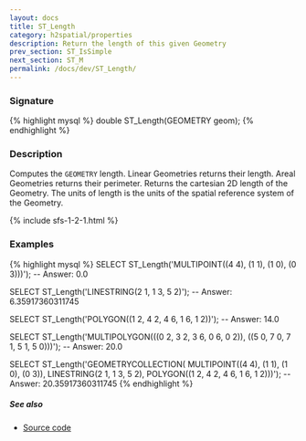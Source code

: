 ```yaml
---
layout: docs
title: ST_Length
category: h2spatial/properties
description: Return the length of this given Geometry
prev_section: ST_IsSimple
next_section: ST_M
permalink: /docs/dev/ST_Length/
---
```


### Signature

{% highlight mysql %}
double ST_Length(GEOMETRY geom);
{% endhighlight %}

### Description

Computes the `GEOMETRY` length.  Linear Geometries returns their length. Areal Geometries returns their perimeter. 
Returns the cartesian 2D length of the Geometry.
The units of length is the units of the spatial reference system of the Geometry.

{% include sfs-1-2-1.html %}

### Examples

{% highlight mysql %}
SELECT ST_Length('MULTIPOINT((4 4), (1 1), (1 0), (0 3)))');
-- Answer: 0.0

SELECT ST_Length('LINESTRING(2 1, 1 3, 5 2)');
-- Answer: 6.35917360311745

SELECT ST_Length('POLYGON((1 2, 4 2, 4 6, 1 6, 1 2))');
-- Answer: 14.0

SELECT ST_Length('MULTIPOLYGON(((0 2, 3 2, 3 6, 0 6, 0 2)), 
                   ((5 0, 7 0, 7 1, 5 1, 5 0)))');
-- Answer: 20.0

SELECT ST_Length('GEOMETRYCOLLECTION(
                      MULTIPOINT((4 4), (1 1), (1 0), (0 3)), 
                      LINESTRING(2 1, 1 3, 5 2), 
                      POLYGON((1 2, 4 2, 4 6, 1 6, 1 2)))');
-- Answer: 20.35917360311745
{% endhighlight %}

##### See also

* <a href="https://github.com/irstv/H2GIS/blob/master/h2spatial/src/main/java/org/h2gis/h2spatial/internal/function/spatial/properties/ST_Length.java" target="_blank">Source code</a>
